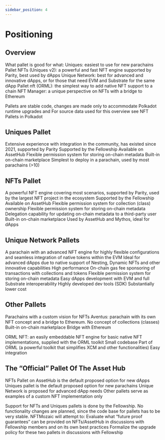 ```yaml
---
sidebar_position: 4
---
```


# Positioning

## Overview

What pallet is good for what:
Uniques: easiest to use for new parachains
Pallet NFTs (Uniques v2): a powerful and fast NFT engine supported by Parity, best used by dApps
Unique Network: best for advanced and innovative dApps, or for those that need EVM and Substrate for the same dApp
Pallet nft (ORML): the simplest way to add native NFT support to a chain
NFT Manager: a unique perspective on NFTs with a bridge to Ethereum

Pallets are stable code, changes are made only to accommodate Polkadot runtime upgrades and
For source data used for this overview see NFT Pallets in Polkadot

<!-- Slide number: 10 -->
## Uniques Pallet

Extensive experience with integration in the community, has existed since 2021, supported by Parity
Supported by the Fellowship
Available on AssetHub
Flexible permission system for storing on-chain metadata
Built-in on-chain marketplace
Simplest to deploy in a parachain, used by most parachains (>10)

## NFTs Pallet

A powerful NFT engine covering most scenarios, supported by Parity, used by the largest NFT project in the ecosystem
Supported by the Fellowship
Available on AssetHub
Flexible permission system for collection (class) ownership
Flexible permission system for storing on-chain metadata
Delegation capability for updating on-chain metadata to a third-party user
Built-in on-chain marketplace
Used by AssetHub and Mythos, ideal for dApps

## Unique Network Pallets

A parachain with an advanced NFT engine for highly flexible configurations and seamless integration of native tokens within the EVM
Ideal for advanced dApps due to native support of Nesting, Dynamic NFTs and other innovative capabilities
High performance
On-chain gas fee sponsoring of transactions with collections and tokens
Flexible permission system for storing on-chain metadata
Easy dApps development with EVM and full Substrate interoperability
Highly developed dev tools (SDK)
Substantially lower cost

## Other Pallets

Parachains with a custom vision for NFTs
Aventus: parachain with its own NFT concept and a bridge to Ethereum.
No concept of collections (classes)
Built-in on-chain marketplace
Bridge with Ethereum

ORML NFT: an easily embeddable NFT engine for basic native NFT implementations, supplied with the ORML toolkit
Small codebase
Part of ORML (a powerful toolkit that simplifies XCM and other functionalities)
Easy integration

## The “Official” Pallet Of The Asset Hub

NFTs Pallet on AssetHub is the default proposed option for new dApps
Uniques pallet is the default proposed option for new parachains
Unique Network is proposed for advanced dApp needs
Other pallets serve as examples of a custom NFT implementation only

Support for NFTs and Uniques pallets is done by the Fellowship. No functionality changes are planned, since the code base for pallets has to be very stable. NFTMozaic will attempt to:
Evaluate what “future proof guarantees” can be provided on NFTs/AssetHub in discussions with Fellowship members and on its own best practices
Formalize the upgrade policy for these two pallets in discussions with Fellowship
